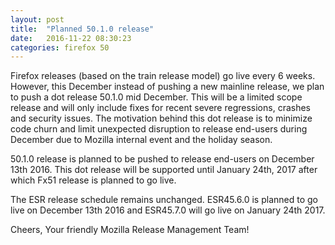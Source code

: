 ```yaml
---
layout: post
title:  "Planned 50.1.0 release"
date:   2016-11-22 08:30:23
categories: firefox 50
---
```


Firefox releases (based on the train release model) go live every 6 weeks. However, this December instead of pushing a new mainline release, 
we plan to push a dot release 50.1.0 mid December. This will be a limited scope release and will only include fixes for recent severe regressions, 
crashes and security issues. The motivation behind this dot release is to minimize code churn and limit unexpected disruption to release end-users 
during December due to Mozilla internal event and the holiday season.

50.1.0 release is planned to be pushed to release end-users on December 13th 2016. This dot release will be supported until January 24th, 2017 
after which Fx51 release is planned to go live.

The ESR release schedule remains unchanged. ESR45.6.0 is planned to go live on December 13th 2016 and ESR45.7.0 will go live on January 24th 2017.

Cheers,
Your friendly Mozilla Release Management Team!